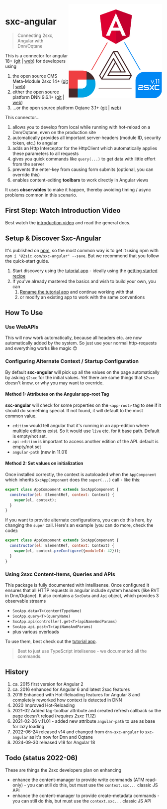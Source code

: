 <img src="https://raw.githubusercontent.com/2sic/2sxc-ui/develop/projects/sxc-angular/assets/logo-dark.png" width="300px" align="right">

# sxc-angular

> Connecting 2sxc, Angular with Dnn/Oqtane

This is a connector for angular 18+ ([git](https://github.com/angular/angular) | [web](https://angular.io/)) for developers using

1. the open source CMS Meta-Module 2sxc 14+ ([git](https://github.com/2sic/2sxc/) | [web](https://2sxc.org/)) 
1. either the open source platform DNN 9.6.1+ ([git](https://github.com/dnnsoftware/Dnn.Platform) | [web](https://www.dnnsoftware.com/)) 
1. ...or the open source platform Oqtane 3.1+ ([git](https://github.com/oqtane/oqtane.framework) | [web](https://www.oqtane.org/)) 

This connector...

1. allows you to develop from local while running with hot-reload on a Dnn/Oqtane, even on the production site
1. automatically provides all important server-headers (module ID, security token, etc.) to angular
1. adds an Http Interceptor for the HttpClient which automatically applies these parameters to all requests
1. gives you quick commands like `query(...)` to get data with little effort from the server
1. prevents the enter-key from causing form submits (optional, you can override this)
1. enables content-editing **toolbars** to work directly in Angular views

It uses **observables** to make it happen, thereby avoiding timing / async problems common in this scenario. 

## First Step: Watch Introduction Video

Best watch the [introduction video](https://docs.2sxc.org/js-code/angular/index.html) and read the general docs.

## Setup & Discover Sxc-Angular

It's published on [npm](https://www.npmjs.com/package/@2sic.com/sxc-angular), so the most common way is to get it using npm with 
`npm i "@2sic.com/sxc-angular" --save`. But we recommend that you follow the quick-start guide.

1. Start discovery using the [tutorial app](https://2sxc.org/en/apps/app/tutorial-and-template-app-for-angular-11) - ideally using the [getting started recipe](https://azing.org/2sxc/r/oCmPBI3p)
1. If you've already mastered the basics and wish to build your own, you can
    1. [Rename the tutorial app](https://azing.org/2sxc/r/S-VS0nPH) and continue working with that
    1. or modify an existing app to work with the same conventions

## How To Use

### Use WebAPIs

This will now work automatically, because all headers etc. are now automatically added by the system. 
So just use your normal http-requests and everything works like magic 😊

### Configuring Alternate Context / Startup Configuration

By default **sxc-angular** will pick up all the values on the page automatically by asking `$2sxc` for the initial values. 
Yet there are some things that `$2sxc` doesn't know, or why you may want to override. 

#### Method 1: Attributes on the Angular app-root Tag

**sxc-angular** will check for some properties on the `<app-root>` tag to see if it should do something special. 
If not found, it will default to the most common value. 

* `edition` would tell angular that it's running in an app-edition where multiple editions exist. 
  So it would use `live` etc. for it base path. Default is empty/not set.
* `api-edition` is important to access another edition of the API. default is empty/not set
* `angular-path` (new in 11.01)

#### Method 2: Set values on initialization

Once installed correctly, the context is autoloaded when the `AppComponent` which inherits `SxcAppComponent` does the `super(...)` call - like this:

```javascript
export class AppComponent extends SxcAppComponent {
  constructor(el: ElementRef, context: Context) {
    super(el, context);
  }
}
```

If you want to provide alternate configurations, you can do this here, by changing the `super` call. 
Here's an example (you can do more, check the code):

```javascript
export class AppComponent extends SxcAppComponent {
  constructor(el: ElementRef, context: Context) {
    super(el, context.preConfigure({moduleId: 42}));
  }
}
```


### Using 2sxc Content-Items, Queries and APIs

This package is fully documented with intellisense. 
Once configured it ensures that all HTTP requests in angular include system headers (like RVT in Dnn/Oqtane). 
It also contains a `SxcData` and `Api` object, which provides 3 observable streams

* `SxcApp.data<T>(contentTypeName)`
* `SxcApp.query<T>(queryName)`
* `SxcApp.api(controller).get<T>(apiNameAndParams)`
* `SxcApp.api.post<T>(apiNameAndParams)`
* plus various overloads

To use them, best check out the [tutorial app](https://2sxc.org/en/apps/app/tutorial-and-template-app-for-angular-11).

> Best to just use TypeScript intelisense - we documented all the commands. 


## History

1. ca. 2015 first version for Angular 2
1. ca. 2016 enhanced for Angular 6 and latest 2sxc features
1. 2019 Enhanced with Hot-Reloading features for Angular 8 and completely reworked how context is detected in DNN
1. 2020 Improved Hot-Reloading
1. 2021-02 Added tag-toolbar attribute and created refresh callback so the page doesn't reload (_requires 2sxc 11.12_)
1. 2021-02-26 v.11.01 - added new attribute `angular-path` to use as base for lazy loading
1. 2022-06-24 released v14 and changed from `dnn-sxc-angular` to `sxc-angular` as it's now for Dnn and Oqtane
1. 2024-09-30 released v18 for Angular 18

## Todo (status 2022-06)

These are things the 2sxc developers plan on enhancing

* enhance the content-manager to provide write commands (ATM read-only) - you can still do this, but must use the `context.sxc...` classic JS API
* enhance the content-manager to provide create-metadata commands - you can still do this, but must use the `context.sxc...` classic JS API
